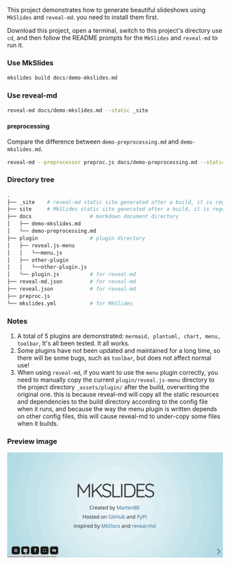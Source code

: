 This project demonstrates how to generate beautiful slideshows using `MkSlides` and `reveal-md`. you need to install them first.

Download this project, open a terminal, switch to this project's directory use `cd`, and then follow the README prompts for the `MkSlides` and `reveal-md` to run it.



### Use MkSlides

```python
mkslides build docs/demo-mkslides.md
```



### Use reveal-md

```bash
reveal-md docs/demo-mkslides.md --static _site
```



#### preprocessing

Compare the difference between `demo-preprocessing.md` and `demo-mkslides.md`.

```bash
reveal-md --preprocessor preproc.js docs/demo-preprocessing.md --static _site
```



### Directory tree

```bash
.
├── _site    # reveal-md static site generated after a build, it is regenerated every time it is built.
├── site     # MkSlides static site generated after a build, it is regenerated every time it is built.
├── docs                   # markdown document directory
│   ├── demo-mkslides.md
│   └── demo-preprocessing.md
├── plugin                 # plugin directory
│   ├── reveal.js-menu
│   │   └──menu.js
│   ├── other-plugin
│   │   └──other-plugin.js
│   └── plugin.js          # for reveal-md
├── reveal-md.json         # for reveal-md
├── reveal.json            # for reveal-md
├── preproc.js
└── mkslides.yml           # for MkSlides
```



### Notes

1. A total of 5 plugins are demonstrated: `mermaid, plantuml, chart, menu, toolbar`, It's all been tested. It all works.
2. Some plugins have not been updated and maintained for a long time, so there will be some bugs, such as `toolbar`, but does not affect normal use!
3. When using `reveal-md`, if you want to use the `menu` plugin correctly, you need to manually copy the current `plugin/reveal.js-menu` directory to the project directory `_assets/plugin/` after the build, overwriting the original one. this is because reveal-md will copy all the static resources and dependencies to the build directory according to the config file when it runs, and because the way the menu plugin is written depends on other config files, this will cause reveal-md to under-copy some files when it builds.



### Preview image

![img](docs/assets/slideshow.gif)

